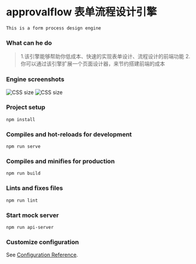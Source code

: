 # approvalflow 表单流程设计引擎
```
This is a form process design engine
```

### What can he do
> 1.该引擎能够帮助你低成本、快速的实现表单设计、流程设计的前端功能
> 2.你可以通过该引擎扩展一个页面设计器，来节约搭建前端的成本

### Engine screenshots
![CSS size](https://i.postimg.cc/gYJBP5Jt/1.png)
![CSS size](https://i.postimg.cc/byngyjjg/2.png)

### Project setup
```
npm install
```

### Compiles and hot-reloads for development
```
npm run serve
```

### Compiles and minifies for production
```
npm run build
```

### Lints and fixes files
```
npm run lint
```

### Start mock server
```
npm run api-server
```
### Customize configuration
See [Configuration Reference](https://cli.vuejs.org/config/).
